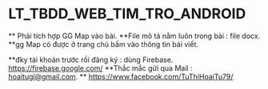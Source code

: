 # LT_TBDD_WEB_TIM_TRO_ANDROID
** Phải tích hợp GG Map vào bài.
**File mô tả nằm luôn trong bài : file docx.
**gg Map có được ở trang chủ bấm vào thông tin bài viết.

**đky tài khoản trước rồi đăng ký : dùng Firebase. https://firebase.google.com/
**Thắc mắc gửi qua Mail : hoaitugl@gmail.com.
** https://www.facebook.com/TuThiHoaiTu79/


